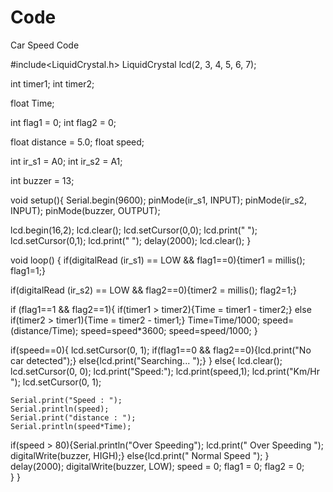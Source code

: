 # Code
Car Speed Code


#include<LiquidCrystal.h>
LiquidCrystal lcd(2, 3, 4, 5, 6, 7);

int timer1;
int timer2;

float Time;

int flag1 = 0;
int flag2 = 0;

float distance = 5.0;
float speed;

int ir_s1 = A0;
int ir_s2 = A1;

int buzzer = 13;

void setup(){
  Serial.begin(9600);
  pinMode(ir_s1, INPUT);
  pinMode(ir_s2, INPUT);
  pinMode(buzzer, OUTPUT);

  lcd.begin(16,2);
  lcd.clear();
  lcd.setCursor(0,0);
  lcd.print("  ");
  lcd.setCursor(0,1);
  lcd.print("  ");
  delay(2000);
  lcd.clear();
}

void loop() {
if(digitalRead (ir_s1) == LOW && flag1==0){timer1 = millis(); flag1=1;}

if(digitalRead (ir_s2) == LOW && flag2==0){timer2 = millis(); flag2=1;}

if (flag1==1 && flag2==1){
     if(timer1 > timer2){Time = timer1 - timer2;}
else if(timer2 > timer1){Time = timer2 - timer1;}
 Time=Time/1000;
 speed=(distance/Time);
 speed=speed*3600;
 speed=speed/1000;
}

if(speed==0){ 
lcd.setCursor(0, 1); 
if(flag1==0 && flag2==0){lcd.print("No car  detected");}
                    else{lcd.print("Searching...    ");} 
}
else{
    lcd.clear(); 
    lcd.setCursor(0, 0); 
    lcd.print("Speed:");
    lcd.print(speed,1);
    lcd.print("Km/Hr  ");
    lcd.setCursor(0, 1); 

    Serial.print("Speed : ");
    Serial.println(speed); 
    Serial.print("distance : ");
    Serial.println(speed*Time); 
   if(speed > 80){Serial.println("Over Speeding"); lcd.print("  Over Speeding  "); digitalWrite(buzzer, HIGH);}
            else{lcd.print("  Normal Speed   "); }    
    delay(2000);
    digitalWrite(buzzer, LOW); 
    speed = 0;
    flag1 = 0;
    flag2 = 0;  
 }
}
